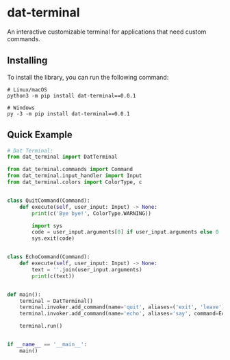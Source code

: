 # dat-terminal
An interactive customizable terminal for applications that need custom commands.

## Installing
To install the library, you can run the following command:
```
# Linux/macOS
python3 -m pip install dat-terminal==0.0.1

# Windows
py -3 -m pip install dat-terminal==0.0.1
```

## Quick Example
```py
# Dat Terminal:
from dat_terminal import DatTerminal

from dat_terminal.commands import Command
from dat_terminal.input_handler import Input
from dat_terminal.colors import ColorType, c


class QuitCommand(Command):
    def execute(self, user_input: Input) -> None:
        print(c('Bye bye!', ColorType.WARNING))

        import sys
        code = user_input.arguments[0] if user_input.arguments else 0
        sys.exit(code)


class EchoCommand(Command):
    def execute(self, user_input: Input) -> None:
        text = ''.join(user_input.arguments)
        print(c(text))


def main():
    terminal = DatTerminal()
    terminal.invoker.add_command(name='quit', aliases=('exit', 'leave'), command=QuitCommand())
    terminal.invoker.add_command(name='echo', aliases='say', command=EchoCommand())

    terminal.run()


if __name__ == '__main__':
    main()
```
